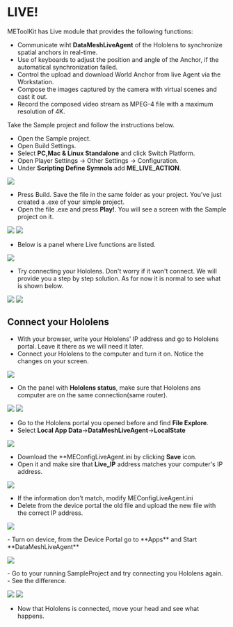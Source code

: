 # LIVE!

METoolKit has Live module that provides the following functions:
- Communicate wiht **DataMeshLiveAgent** of the Hololens to
  synchronize spatial anchors in real-time.
- Use of keyboards to adjust the position and angle of the Anchor,
  if the automatical synchronization failed.
- Control the upload and download World Anchor from live Agent via
  the Workstation. 
- Compose the images captured by the camera with virtual scenes and
  cast it out.
- Record the composed video stream as MPEG-4 file with a maximum
  resolution of 4K.

Take the Sample project and follow the instructions below. 
- Open the Sample project. 
- Open  Build Settings.
- Select **PC,Mac & Linux Standalone** and click Switch Platform. 
- Open Player Settings -> Other Settings -> Configuration.
- Under **Scripting Define Symnols** add **ME_LIVE_ACTION**.
<p align="left">
<img src="https://github.com/angelicaCruz/Tutorial/blob/master/live1.png">
</p>

- Press Build. Save the file in the same folder as your project. 
  You've just created a .exe of your simple project. 
- Open the file .exe and press **Play!**.
  You will see a screen with the Sample project on it. 
<p align="left">
<img src="https://github.com/angelicaCruz/Tutorial/blob/master/live2.png">
<img src="https://github.com/angelicaCruz/Tutorial/blob/master/live3.png">
</p>

- Below is a panel where Live functions are listed. 
<p align="left">
<img src="https://github.com/angelicaCruz/Tutorial/blob/master/live4.png">
</p>

- Try connecting your Hololens. Don't worry if it won't connect.
  We will provide you a step by step solution. 
  As for now it is normal to see what is shown below. 
<p align="left">
<img src="https://github.com/angelicaCruz/Tutorial/blob/master/live5.png">
<img src="https://github.com/angelicaCruz/Tutorial/blob/master/live6.png">
</p>
  
## Connect your Hololens
- With your browser, write your Hololens' IP address and go to
  Hololens portal. Leave it there as we will need it later. 
- Connect your Hololens to the computer and turn it on. 
  Notice the changes on your screen. 
<p align="left">
<img src="https://github.com/angelicaCruz/Tutorial/blob/master/live7.png">
</p>
  
- On the panel with **Hololens status**, make sure that Hololens ans 
  computer are on the same connection(same router).
<p align="left">
<img src="https://github.com/angelicaCruz/Tutorial/blob/master/live8.png">
<img src="https://github.com/angelicaCruz/Tutorial/blob/master/live8.1.png">
</p>
  
- Go to the Hololens portal you opened before and find
  **File Explore**.
- Select **Local App Data**->**DataMeshLiveAgent**->**LocalState**
  <p align="left">
<img src="https://github.com/angelicaCruz/Tutorial/blob/master/live9.png">
</p>

- Download the **MEConfigLiveAgent.ini by clicking **Save** icon. 
- Open it and make sire that **Live_IP** address matches 
  your computer's IP address.
  <p align="left">
<img src="https://github.com/angelicaCruz/Tutorial/blob/master/live10.png">
</p>

- If the information don't match, modify MEConfigLiveAgent.ini
- Delete from the device portal the old file and upload the new 
  file with the correct IP address.
  <p align="left">
<img src="https://github.com/angelicaCruz/Tutorial/blob/master/live11.png">
</p>
- Turn on device, from the Device Portal go to **Apps** and 
  Start **DataMeshLiveAgent**
<p align="left">
<img src="https://github.com/angelicaCruz/Tutorial/blob/master/live12png">
</p>
- Go to your running SampleProject and try connecting you Hololens again.
- See the difference. 
<p align="left">
<img src="https://github.com/angelicaCruz/Tutorial/blob/master/live13.png">
<img src="https://github.com/angelicaCruz/Tutorial/blob/master/live13.a.png">
</p>

- Now that Hololens is connected, move your head and see what happens. 

